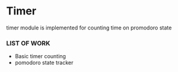 # Timer

timer module is implemented for counting time on promodoro state 

### LIST OF WORK
+ Basic timer counting
+ pomodoro state tracker

 